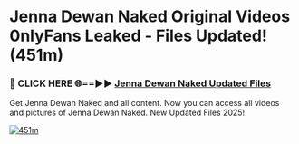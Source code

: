 # Jenna Dewan Naked Original Videos 0nlyFans Leaked - Files Updated! (451m)

<h3>🔴 CLICK HERE 🌐==►► <a href="https://tinyurl.com/up5wt9bj" rel="nofollow">Jenna Dewan Naked Updated Files</a></h3>

Get Jenna Dewan Naked and all content. Now you can access all videos and pictures of Jenna Dewan Naked. New Updated Files 2025!

[![451m](https://i.imgur.com/ABiUzMV.gif)](https://tinyurl.com/up5wt9bj)
